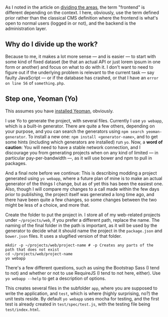 As I noted in the article on [dividing the areas](), the term "frontend" is different depending on the context. I here, obviously, use the term defined prior rather than the classical CMS definition where the frontend is what's open to normal users (logged in or not), and the backend is the administration layer.

## Why do I divide up the work?

Because to me, it makes a lot more sense — and is easier — to start with some kind of fixed dataset (be that an actual API or just lorem ipsum in one form or another) and focus on what to do with it. I don't want to need to figure out if the underlying problem is relevant to the current task — say faulty JavaScript — or if the database has crashed, or that I have an `error on line 56` of `something.php`.

## Step one, Yeoman (Yo)

This assumes you have [installed Yeoman](), obviously. 

I use Yo to generate the project, with several files. Currently I use `yo webapp`, which is a built-in generator. There are quite a few others, depending on your purpose, and you can search the generators using `npm search yeoman-generator`. To install a new one: `npm install <generator-name>`, and to get some hints (including which generators are installed) run `yo`. Now, a **word of caution**: You will need to have a stable network connection, and I discourage you from generating projects when on any kind of limited — in particular pay-per-bandwidth —, as it will use bower and npm to pull in packages.

And a final note before we continue: This is describing modding a project generated using `yo webapp`, where a future plan of mine is to make an actual generator of the things I change, but as of yet this has been the easiest one. Also, though I will compare my changes to a call made within the few days prior to publishing, the project itself was generated a long time ago, and there have been quite a few changes, so some changes between the two might be less of a choice, and more that.

Create the folder to put the project in. I store all of my web-related projects under `~/projects/web`, if you prefer a different path, replace the name. The naming of the final folder in the path is important, as it will be used by the generator to decide what it should name the project in the `package.json` and `bower.json` files. It uses a slugified version of that folder.

    mkdir -p ~/projects/web/project-name # -p Creates any parts of the path that does not exist
    cd ~/projects/web/project-name
    yo webapp

There's a few different questions, such as using the Bootstrap Sass (I tend to not) and whether or not to  use RequireJS (I tend to not here, either). Use `yo webapp --help` to get a description of options.

This creates several files in the subfolder `app`, where you are supposed to write the application, and `test`, which is where (highly surprising, no?) the unit tests reside. By default `yo webapp` uses mocha for testing, and the first test is already created in `test/spec/test.js`, with the testing file being `test/index.html`.








